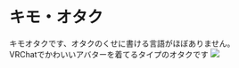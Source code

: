 <h1>キモ・オタク</h1>
キモオタクです、オタクのくせに書ける言語がほぼありません。<br>
VRChatでかわいいアバターを着てるタイプのオタクです
<img src=https://aatame3.net/ogp.jpg>

